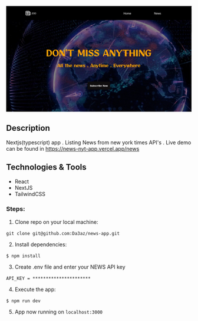 <img src="githubImg/news-app.jpg"/>

## Description
Nextjs(typescript) app .
Listing News from new york times API's .
Live demo can be found in https://news-nyt-app.vercel.app/news

## Technologies & Tools

* React
* NextJS
* TailwindCSS
 

### Steps:
1. Clone repo on your local machine:
```
git clone git@github.com:Da3az/news-app.git
```
2. Install dependencies:
```
$ npm install
```
3. Create .env file and enter your NEWS API key
```
API_KEY = **********************
```
4. Execute the app:<br/>
```
$ npm run dev
```
5. App now running on ```localhost:3000```

